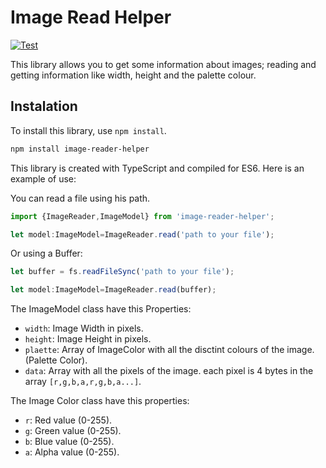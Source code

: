 # Image Read Helper


[![Test](https://github.com/zerasul/image-reader-helper/actions/workflows/main.yml/badge.svg?branch=master)](https://github.com/zerasul/image-reader-helper/actions/workflows/main.yml)

This library allows you to get some information about images; reading and getting information like width, height and the palette colour.

## Instalation

To install this library, use ```npm install```.

```bash
npm install image-reader-helper
```

This library is created with TypeScript and compiled for ES6. Here is an example of use:

You can read a file using his path.

```typescript
import {ImageReader,ImageModel} from 'image-reader-helper';

let model:ImageModel=ImageReader.read('path to your file'); 
```

Or using a Buffer:

```typescript
let buffer = fs.readFileSync('path to your file');

let model:ImageModel=ImageReader.read(buffer);
```

The ImageModel class have this Properties:

* ```width```: Image Width in pixels.
* ```height```: Image Height in pixels.
* ```plaette```: Array of ImageColor with all the disctint colours of the image.(Palette Color).
* ```data```: Array with all the pixels of the image. each pixel is 4 bytes in the array ```[r,g,b,a,r,g,b,a...]```.


The Image Color class have this properties:

* ```r```: Red value (0-255).
* ```g```: Green value (0-255).
* ```b```: Blue value (0-255).
* ```a```: Alpha value (0-255).
